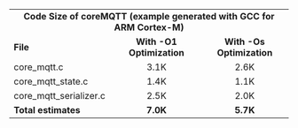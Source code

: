 <table>
    <tr>
        <td colspan="3"><center><b>Code Size of coreMQTT (example generated with GCC for ARM Cortex-M)</b></center></td>
    </tr>
    <tr>
        <td><b>File</b></td>
        <td><b><center>With -O1 Optimization</center></b></td>
        <td><b><center>With -Os Optimization</center></b></td>
    </tr>
    <tr>
        <td>core_mqtt.c</td>
        <td><center>3.1K</center></td>
        <td><center>2.6K</center></td>
    </tr>
    <tr>
        <td>core_mqtt_state.c</td>
        <td><center>1.4K</center></td>
        <td><center>1.1K</center></td>
    </tr>
    <tr>
        <td>core_mqtt_serializer.c</td>
        <td><center>2.5K</center></td>
        <td><center>2.0K</center></td>
    </tr>
    <tr>
        <td><b>Total estimates</b></td>
        <td><b><center>7.0K</center></b></td>
        <td><b><center>5.7K</center></b></td>
    </tr>
</table>
